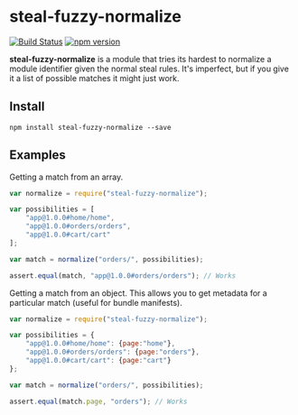 # steal-fuzzy-normalize

[![Build Status](https://travis-ci.org/stealjs/steal-fuzzy-normalize.svg?branch=master)](https://travis-ci.org/stealjs/steal-fuzzy-normalize)
[![npm version](https://badge.fury.io/js/steal-fuzzy-normalize.svg)](http://badge.fury.io/js/steal-fuzzy-normalize)

**steal-fuzzy-normalize** is a module that tries its hardest to normalize a module identifier given the normal steal rules. It's imperfect, but if you give it a list of possible matches it might just work.

## Install

```
npm install steal-fuzzy-normalize --save
```

## Examples

Getting a match from an array.

```js
var normalize = require("steal-fuzzy-normalize");

var possibilities = [
	"app@1.0.0#home/home",
	"app@1.0.0#orders/orders",
	"app@1.0.0#cart/cart"
];

var match = normalize("orders/", possibilities);

assert.equal(match, "app@1.0.0#orders/orders"); // Works
```

Getting a match from an object. This allows you to get metadata for a particular match (useful for bundle manifests).

```js
var normalize = require("steal-fuzzy-normalize");

var possibilities = {
	"app@1.0.0#home/home": {page:"home"},
	"app@1.0.0#orders/orders": {page:"orders"},
	"app@1.0.0#cart/cart": {page:"cart"}
};

var match = normalize("orders/", possibilities);

assert.equal(match.page, "orders"); // Works
```
